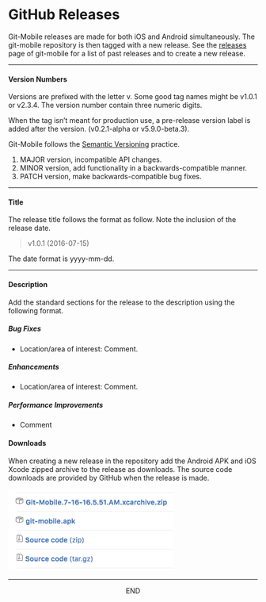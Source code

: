 <div class="page-header">
  <h1  id="page-title">GitHub Releases</h1>
</div>

Git-Mobile releases are made for both iOS and Android simultaneously. The git-mobile
repository is then tagged with a new release. See the
[releases](https://github.com/wkande/git-mobile/releases) page of git-mobile for a list of past releases
and to create a new release.


***
#### Version Numbers
Versions are prefixed with the letter v. Some good tag names might be v1.0.1 or v2.3.4. The version number
contain three numeric digits.

When the tag isn’t meant for production use, a pre-release version label is added after the version. (v0.2.1-alpha or v5.9.0-beta.3).

Git-Mobile follows the
[Semantic Versioning](http://semver.org/) practice.

1. MAJOR version, incompatible API changes.
2. MINOR version, add functionality in a backwards-compatible manner.
3. PATCH version, make backwards-compatible bug fixes.


***
#### Title
The release title follows the format as follow. Note the inclusion of the release date.

> v1.0.1 (2016-07-15)

The date format is yyyy-mm-dd.



***
#### Description
Add the standard sections for the release to the
description using the following format.


##### Bug Fixes

* Location/area of interest: Comment.


##### Enhancements

* Location/area of interest: Comment.

##### Performance Improvements

* Comment




#### Downloads
When creating a new release in the repository add the Android APK and iOS Xcode zipped archive to the release as downloads. The source code
downloads are provided by GitHub when the release is made.

![alt text](img/releases.png)
___
<div style="margin:0 auto;text-align:center;">END</div>
